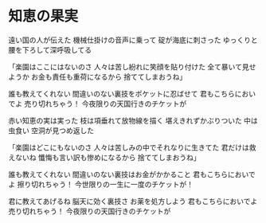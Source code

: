 # 知恵の果実

遠い国の人が伝えた
機械仕掛けの音声に乗って
碇が海底に刺さった
ゆっくりと腰を下ろして深呼吸してる

「楽園はここにはないのさ
人々は苦し紛れに笑顔を貼り付けた
全て暴いて見せようか
お金も責任も重荷になるから
捨ててしまおうね」

誰も教えてくれない
間違いのない裏技をポケットに忍ばせて
君もこちらにおいでよ
売り切れちゃう！
今夜限りの天国行きのチケットが

赤い知恵の実は実った
枝は項垂れて放物線を描く
堪えきれずかぶりついた
中は虫食い 空洞が見つめ返した

「楽園はどこにもないのさ
人々は苦しみの中でそれなりに生きてた
君だけは救えないね
懺悔も言い訳も惨めになるから
捨ててしまおうね」

誰も教えてくれない
間違いのない裏技はお金がかかること
君もこちらにおいでよ
擦り切れちゃう！
今世限りの一生に一度のチケットが！

君に教えてあげるね
脳天に効く裏技さ お薬を処方しよう
君もこちらにおいでよ
売り切れちゃう！
今夜限りの天国行きのチケットが